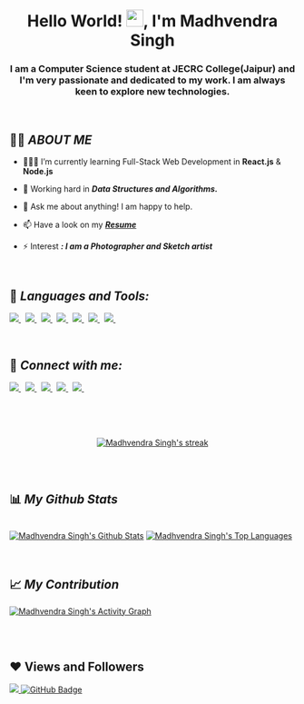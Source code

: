 <h1 align="center">Hello World! <img src="https://raw.githubusercontent.com/MartinHeinz/MartinHeinz/master/wave.gif" width="30px">, I'm Madhvendra Singh</h1>
<h3 align="center">I am a Computer Science student at JECRC College(Jaipur) and I'm very passionate and dedicated to my work. I am always keen to explore new technologies.</h3>

<br>



## 🙋‍♂️ ***ABOUT ME***

- 👨🏻‍💻 I’m currently learning Full-Stack Web Development in **React.js** & **Node.js**

- 🌱 Working hard in  ***Data Structures and Algorithms.***

- 💬 Ask me about anything! I am happy to help.

- 📫 Have a look on my ***[Resume](https://drive.google.com/drive/u/1/my-drive)***

- ⚡ Interest ***: I am a Photographer and Sketch artist***

<br>

## 🚀 ***Languages and Tools:***
<p align="left"> 
    <a href="https://en.wikipedia.org/wiki/C_(programming_language)" title="C language" target="_blank"> <img src="https://img.icons8.com/stickers/48/c.png"/> </a>  &nbsp;
    <a href="https://en.wikipedia.org/wiki/C%2B%2B" title="C++ language"  target="_blank"> <img src="https://img.icons8.com/external-flat-juicy-fish/48/external-c-coding-and-development-flat-flat-juicy-fish.png"/> </a>  &nbsp;
    <a href="https://html.com/" title="HTML" target="_blank"> <img src="https://img.icons8.com/external-flaticons-lineal-color-flat-icons/48/external-html-computer-science-flaticons-lineal-color-flat-icons.png"/> </a> &nbsp; 
    <a href="https://developer.mozilla.org/en-US/docs/Web/CSS" title="CSS" target="_blank"> <img src="https://img.icons8.com/external-flaticons-lineal-color-flat-icons/48/external-css-computer-science-flaticons-lineal-color-flat-icons.png"/> </a>  &nbsp;
    <a href="https://www.javascript.com/" title="JAVASCRIPT" target="_blank"> <img src="https://img.icons8.com/color/48/javascript--v1.png"/> </a>  &nbsp;
    <a href="https://www.java.com" title="JAVA" target="_blank"> <img src="https://img.icons8.com/color/48/000000/java-coffee-cup-logo.png"/> </a>   &nbsp;
    <a href="https://git-scm.com/" title="git" target="_blank"> <img src="https://img.icons8.com/color/48/git.png"/> </a>  &nbsp;
    
</p>

<br>

## 🚀 ***Connect with me:***
<p align="left"> 
    <a href="https://www.linkedin.com/in/madhvendra-singh-6592201a9" title="Linkedin" target="_blank"> <img src="https://img.icons8.com/fluency/48/linkedin-2.png"/> </a>  &nbsp;
    <a href="https://leetcode.com/madhvendra_007/" title="Leetcode" target="_blank"> <img src="https://img.icons8.com/external-tal-revivo-shadow-tal-revivo/48/external-level-up-your-coding-skills-and-quickly-land-a-job-logo-shadow-tal-revivo.png"/> </a>   &nbsp;
    <a href="https://twitter.com/Madhvendra_07?t=kA7fZlfbprjWmBCIMAkyuA&s=08" title="Twitter" target="_blank"> <img src="https://img.icons8.com/color/48/twitter--v1.png"/> </a>  &nbsp;
    <a href="https://auth.geeksforgeeks.org/user/madhvendra007/practice/" title="GFG" target="_blank"> <img src="https://img.icons8.com/color/48/GeeksforGeeks.png"/> </a>    &nbsp;
    <a href="https://reactjs.org/" title="Codeforces" target="_blank"> <img src="https://img.icons8.com/external-tal-revivo-shadow-tal-revivo/48/external-codeforces-programming-competitions-and-contests-programming-community-logo-shadow-tal-revivo.png"/> </a>    &nbsp;
    
</p>

<br>
<br>

<!-- [![React Badge](https://img.shields.io/badge/-React-61DBFB?style=for-the-badge&labelColor=black&logo=react&logoColor=61DBFB)](#)  [![Javascript Badge](https://img.shields.io/badge/-Javascript-F0DB4F?style=for-the-badge&labelColor=black&logo=javascript&logoColor=F0DB4F)](#) [![Typescript Badge](https://img.shields.io/badge/-Typescript-007acc?style=for-the-badge&labelColor=black&logo=typescript&logoColor=007acc)](#) [![Nodejs Badge](https://img.shields.io/badge/-Nodejs-3C873A?style=for-the-badge&labelColor=black&logo=node.js&logoColor=3C873A)](#) [![GraphQL Badge](https://img.shields.io/badge/-GraphQl-e535ab?style=for-the-badge&labelColor=black&logo=node.js&logoColor=e535ab)](#) -->
<br/>


<p align="center">
    <a href="https://github.com/madhvendrasingh007/github-readme-streak-stats">
        <img title="🔥 Get streak stats for your profile at git.io/streak-stats" alt="Madhvendra Singh's streak" src="https://github-readme-streak-stats.herokuapp.com/?user=madhvendrasingh007&theme=black-ice&hide_border=true&stroke=0000&background=060A0CD0"/>
    </a>
</p>


<br>
<br>


## 📊 ***My Github Stats***

  <br/>
    <a href="https://github.com/madhvendrasingh007/github-readme-stats"><img alt="Madhvendra Singh's Github Stats" src="https://github-readme-stats.vercel.app/api?username=madhvendrasingh007&show_icons=true&count_private=true&theme=react&hide_border=true&bg_color=0D1117" /></a>
  <a href="https://github.com/madhvendrasingh007/github-readme-stats"><img alt="Madhvendra Singh's Top Languages" src="https://github-readme-stats.vercel.app/api/top-langs/?username=madhvendrasingh007&langs_count=8&count_private=true&layout=compact&theme=react&hide_border=true&bg_color=0D1117" /></a>
  <br/>


<br/>
<br/>

## 📈 ***My Contribution***
<a href="https://github.com/madhvendrasingh007/github-readme-activity-graph"><img alt="Madhvendra Singh's Activity Graph" src="https://activity-graph.herokuapp.com/graph?username=madhvendrasingh007&bg_color=0D1117&color=5BCDEC&line=5BCDEC&point=FFFFFF&hide_border=true" /></a>

<br/>
<br/>


## ❤ Views and Followers
<a href="https://github.com/Meghna-DAS/github-profile-views-counter">
    <img src="https://komarev.com/ghpvc/?username=madhvendrasingh007">
</a>
<a href="https://github.com/madhvendrasingh007?tab=followers"><img src="https://img.shields.io/github/followers/madhvendrasingh007?label=Followers&style=social" alt="GitHub Badge"></a>

